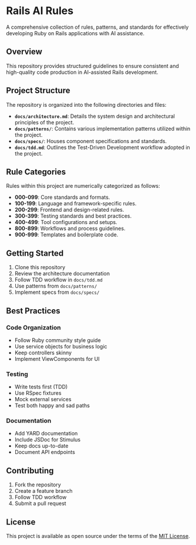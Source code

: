 # Rails AI Rules

A comprehensive collection of rules, patterns, and standards for effectively developing Ruby on Rails applications with AI assistance.

## Overview

This repository provides structured guidelines to ensure consistent and high-quality code production in AI-assisted Rails development.

## Project Structure

The repository is organized into the following directories and files:

- **`docs/architecture.md`**: Details the system design and architectural principles of the project.
- **`docs/patterns/`**: Contains various implementation patterns utilized within the project.
- **`docs/specs/`**: Houses component specifications and standards.
- **`docs/tdd.md`**: Outlines the Test-Driven Development workflow adopted in the project.

## Rule Categories

Rules within this project are numerically categorized as follows:

- **000-099**: Core standards and formats.
- **100-199**: Language and framework-specific rules.
- **200-299**: Frontend and design-related rules.
- **300-399**: Testing standards and best practices.
- **400-499**: Tool configurations and setups.
- **800-899**: Workflows and process guidelines.
- **900-999**: Templates and boilerplate code.


## Getting Started

1. Clone this repository
2. Review the architecture documentation
3. Follow TDD workflow in `docs/tdd.md`
4. Use patterns from `docs/patterns/`
5. Implement specs from `docs/specs/`

## Best Practices

### Code Organization
- Follow Ruby community style guide
- Use service objects for business logic
- Keep controllers skinny
- Implement ViewComponents for UI

### Testing
- Write tests first (TDD)
- Use RSpec fixtures
- Mock external services
- Test both happy and sad paths

### Documentation
- Add YARD documentation
- Include JSDoc for Stimulus
- Keep docs up-to-date
- Document API endpoints

## Contributing

1. Fork the repository
2. Create a feature branch
3. Follow TDD workflow
4. Submit a pull request

## License

This project is available as open source under the terms of the [MIT License](LICENSE).
